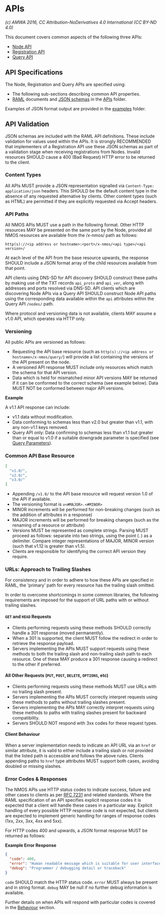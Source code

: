# APIs

_(c) AMWA 2016, CC Attribution-NoDerivatives 4.0 International (CC BY-ND 4.0)_

This document covers common aspects of the following three APIs:

- [Node API](../APIs/NodeAPI.raml)
- [Registration API](../APIs/RegistrationAPI.raml)
- [Query API](../APIs/QueryAPI.raml)

## API Specifications

The Node, Registration and Query APIs are specified using:

- The following sub-sections describing common API properties.
- [RAML](http://raml.org/) documents and [JSON schemas](http://tools.ietf.org/html/draft-zyp-json-schema-04) in the [APIs](../APIs/) folder.

Examples of JSON format output are provided in the [examples](../examples/) folder.

## API Validation

JSON schemas are included with the RAML API definitions. These include validation for values used within the APIs. It is strongly RECOMMENDED that implementers of a Registration API use these JSON schemas as part of a validation stage when receiving registrations from Nodes. Invalid resources SHOULD cause a 400 (Bad Request) HTTP error to be returned to the client.

### Content Types

All APIs MUST provide a JSON representation signalled via `Content-Type: application/json` headers. This SHOULD be the default content type in the absence of any requested alternative by clients. Other content types (such as HTML) are permitted if they are explicitly requested via Accept headers.

### API Paths

All NMOS APIs MUST use a path in the following format. Other HTTP resources MAY be presented on the same port by the Node, provided all NMOS resources are available from the /x-nmos/ path as follows:

```
http(s)://<ip address or hostname>:<port>/x-nmos/<api type>/<api version>/
```

At each level of the API from the base resource upwards, the response SHOULD include a JSON format array of the child resources available from that point.

API clients using DNS-SD for API discovery SHOULD construct these paths by making use of the TXT records `api_proto` and `api_ver`, along with addresses and ports resolved via DNS-SD. API clients which are discovering Node APIs via a Query API SHOULD construct Node API paths using the corresponding data available within the `api` attributes within the Query API `/nodes/` path.

Where protocol and versioning data is not available, clients MAY assume a v1.0 API, which operates via HTTP only.

### Versioning

All public APIs are versioned as follows:

- Requesting the API base resource (such as `http(s)://<ip address or hostname>/x-nmos/query/`) will provide a list containing the versions of the API present on the node.
- A versioned API response MUST include only resources which match the schema for that API version.
- Data which is held for mismatched minor API versions MAY be returned if it can be conformed to the correct schema (see example below). Data MUST NOT be conformed between major API versions.

**Example**

A v1.1 API response can include:

- v1.1 data without modification.
- Data conforming to schemas less than v2.0 but greater than v1.1, with any non-v1.1 keys removed.
- Query API only: Data confirming to schemas less than v1.1 but greater than or equal to v1.0 if a suitable downgrade parameter is specified (see [Query Parameters](2.5.%20APIs%20-%20Query%20Parameters.md)).

### Common API Base Resource

```json
[
  "v1.0/",
  "v2.0/",
  "v3.0/"
]
```

- Appending `/v1.0/` to the API base resource will request version 1.0 of the API if available.
- The versioning format is `v<#MAJOR>.<#MINOR>`
- MINOR increments will be performed for non-breaking changes (such as the addition of attributes in a response)
- MAJOR increments will be performed for breaking changes (such as the renaming of a resource or attribute)
- Versions MUST be represented as complete strings. Parsing MUST proceed as follows: separate into two strings, using the point (`.`) as a delimiter. Compare integer representations of MAJOR, MINOR version (such that v1.12 is greater than v1.5).
- Clients are responsible for identifying the correct API version they require.

### URLs: Approach to Trailing Slashes

For consistency and in order to adhere to how these APIs are specified in RAML, the 'primary' path for every resource has the trailing slash omitted.

In order to overcome shortcomings in some common libraries, the following requirements are imposed for the support of URL paths with or without trailing slashes.

#### `GET` and `HEAD` Requests

- Clients performing requests using these methods SHOULD correctly handle a 301 response (moved permanently).
- When a 301 is supported, the client MUST follow the redirect in order to retrieve the response payload.
- Servers implementing the APIs MUST support requests using these methods to both the trailing slash and non-trailing slash path to each resource. One of these MAY produce a 301 response causing a redirect to the other if preferred.

#### All Other Requests (`PUT`, `POST`, `DELETE`, `OPTIONS`, etc)

- Clients performing requests using these methods MUST use URLs with no trailing slash present.
- Servers implementing the APIs MUST correctly interpret requests using these methods to paths without trailing slashes present.
- Servers implementing the APIs MAY correctly interpret requests using these methods to paths with trailing slashes present for backward compatibility.
- Servers SHOULD NOT respond with 3xx codes for these request types.

#### Client Behaviour

When a server implementation needs to indicate an API URL via an `href` or similar attribute, it is valid to either include a trailing slash or not provided that the listed path is accessible and follows the above rules. Clients appending paths to `href` type attributes MUST support both cases, avoiding doubled or missing slashes.

### Error Codes & Responses

The NMOS APIs use HTTP status codes to indicate success, failure and other cases to clients as per [RFC 7231](https://tools.ietf.org/html/rfc7231) and related standards. Where the RAML specification of an API specifies explicit response codes it is expected that a client will handle these cases in a particular way. Explicit handling of every possible HTTP response code is not expected, but clients are expected to implement generic handling for ranges of response codes (1xx, 2xx, 3xx, 4xx and 5xx).

For HTTP codes 400 and upwards, a JSON format response MUST be returned as follows:

**Example Error Response**

```json
{
  "code": 400,
  "error": "Human readable message which is suitable for user interface display, and helpful to the user",
  "debug": "Programmer / debugging detail or traceback"
}
```

`code` SHOULD match the HTTP status code. `error` MUST always be present and in string format. `debug` MAY be null if no further debug information is available.

Further details on when APIs will respond with particular codes is covered in the [Behaviour](4.0.%20Behaviour.md) section.
